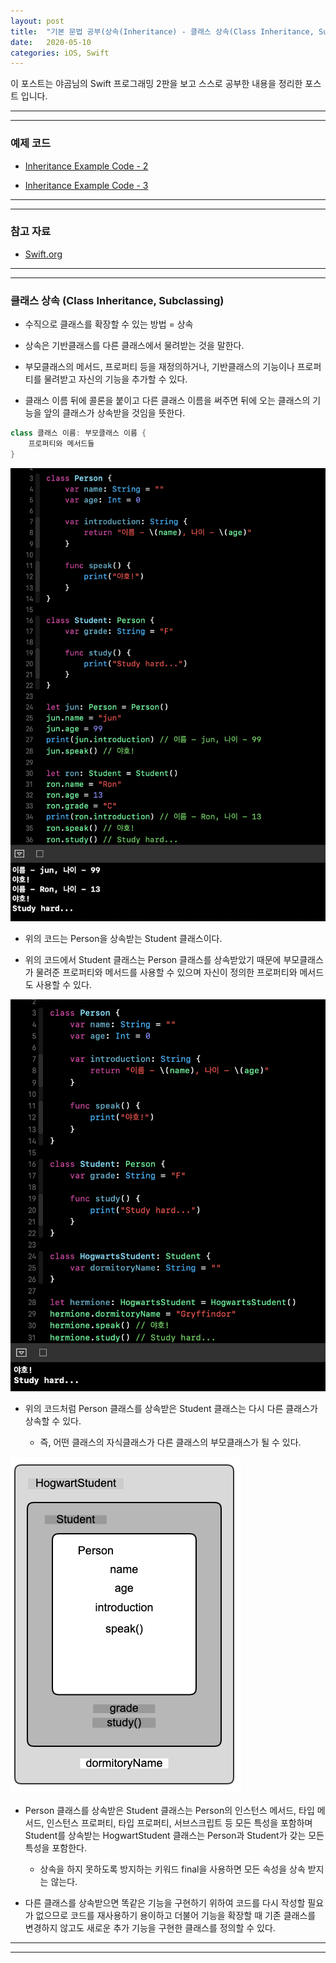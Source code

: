 ```yaml
---
layout: post
title:  "기본 문법 공부(상속(Inheritance) - 클래스 상속(Class Inheritance, Subclassing))"
date:   2020-05-10
categories: iOS, Swift
---
```


이 포스트는 야곰님의 Swift 프로그래밍 2판을 보고 스스로 공부한 내용을 정리한 포스트 입니다.

- - -
- - -

### 예제 코드

- [Inheritance Example Code - 2](https://github.com/VincentGeranium/Swift-Study/tree/master/2020-05-10-InheritanceExampleCode-2.playground)

- [Inheritance Example Code - 3](https://github.com/VincentGeranium/Swift-Study/tree/master/2020-05-10-InheritanceExampleCode-3.playground)

- - -
- - -

### 참고 자료

- [Swift.org](https://docs.swift.org/swift-book/LanguageGuide/Inheritance.html)

- - -
- - -

### 클래스 상속 (Class Inheritance, Subclassing)

- 수직으로 클래스를 확장할 수 있는 방법 = 상속

- 상속은 기반클래스를 다른 클래스에서 물려받는 것을 말한다.

- 부모클래스의 메서드, 프로퍼티 등을 재정의하거나, 기반클래스의 기능이나 프로퍼티를 물려받고 자신의 기능을 추가할 수 있다.

- 클래스 이름 뒤에 콜론을 붙이고 다른 클래스 이름을 써주면 뒤에 오는 클래스의 기능을 앞의 클래스가 상속받을 것임을 뜻한다.

```swift
class 클래스 이름: 부모클래스 이름 {
    프로퍼티와 메서드들
}
```

<img width="1058" alt="inheritanceImage-2" src="https://github.com/VincentGeranium/VincentGeranium.github.io/blob/master/assets/img/inheritanceImage-2.png?raw=true" title="inheritanceImage-2">

- 위의 코드는 Person을 상속받는 Student 클래스이다.

- 위의 코드에서 Student 클래스는 Person 클래스를 상속받았기 때문에 부모클래스가 물려준 프로퍼티와 메서드를 사용할 수 있으며 자신이 정의한 프로퍼티와 메서드도 사용할 수 있다.

<img width="1058" alt="inheritanceImage-3" src="https://github.com/VincentGeranium/VincentGeranium.github.io/blob/master/assets/img/inheritanceImage-3.png?raw=true" title="inheritanceImage-3">

- 위의 코드처럼 Person 클래스를 상속받은 Student 클래스는 다시 다른 클래스가 상속할 수 있다.

    - 즉, 어떤 클래스의 자식클래스가 다른 클래스의 부모클래스가 될 수 있다.
    
<img width="369" alt="inheritanceImage-4" src="https://github.com/VincentGeranium/VincentGeranium.github.io/blob/master/assets/img/inheritanceImage-4.png?raw=true" title="inheritanceImage-4">

- Person 클래스를 상속받은 Student 클래스는 Person의 인스턴스 메서드, 타입 메서드, 인스턴스 프로퍼티, 타입 프로퍼티, 서브스크립트 등 모든 특성을 포함하며 Student를 상속받는 HogwartStudent 클래스는 Person과 Student가 갖는 모든 특성을 포함한다.

    - 상속을 하지 못하도록 방지하는 키워드 final을 사용하면 모든 속성을 상속 받지는 않는다.

- 다른 클래스를 상속받으면 똑같은 기능을 구현하기 위하여 코드를 다시 작성할 필요가 없으므로 코드를 재사용하기 용이하고 더불어 기능을 확장할 때 기존 클래스를 변경하지 않고도 새로운 추가 기능을 구현한 클래스를 정의할 수 있다.

- - -
- - -